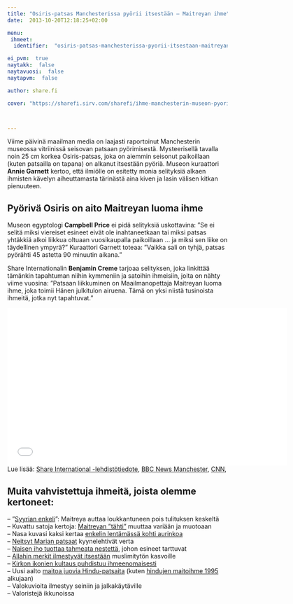 ```yaml
---
title: "Osiris-patsas Manchesterissa pyörii itsestään – Maitreyan ihme"
date:  2013-10-20T12:18:25+02:00

menu:
 ihmeet:
  identifier:  "osiris-patsas-manchesterissa-pyorii-itsestaan-maitreyan-ihme"

ei_pvm:  true
naytakk:  false
naytavuosi:  false
naytapvm:  false

author: share.fi

cover: "https://sharefi.sirv.com/sharefi/ihme-manchesterin-museon-pyoriva-patsas.jpg"



---
```

<p class="alustus">Viime päivinä maailman media on laajasti raportoinut Manchesterin museossa vitriinissä seisovan patsaan pyörimisestä. Mysteerisellä tavalla noin 25 cm korkea Osiris-patsas, joka on aiemmin seisonut paikoillaan (kuten patsailla on tapana) on alkanut itsestään pyöriä. Museon kuraattori <strong>Annie Garnett</strong> kertoo, että ilmiölle on esitetty monia selityksiä alkaen ihmisten kävelyn aiheuttamasta tärinästä aina kiven ja lasin välisen kitkan pienuuteen.</p>


<h2>Pyörivä Osiris on aito Maitreyan luoma ihme</h2>
<p>Museon egyptologi <strong>Campbell Price</strong> ei pidä selityksiä uskottavina: ”Se ei selitä miksi viereiset esineet eivät ole inahtaneetkaan tai miksi patsas yhtäkkiä alkoi liikkua oltuaan vuosikaupalla paikoillaan … ja miksi sen liike on täydellinen ympyrä?” Kuraattori Garnett toteaa: ”Vaikka sali on tyhjä, patsas pyörähti 45 astetta 90 minuutin aikana.”</p>
<p>Share Internationalin <strong>Benjamin Creme</strong> tarjoaa selityksen, joka linkittää tämänkin tapahtuman niihin kymmeniin ja satoihin ihmeisiin, joita on nähty viime vuosina: ”Patsaan liikkuminen on Maailmanopettaja Maitreyan luoma ihme, joka toimii Hänen julkitulon airuena. Tämä on yksi niistä tusinoista ihmeitä, jotka nyt tapahtuvat.”</p>
<p><iframe src="//www.youtube.com/embed/AbXEHu27qUI?rel=0" allowfullscreen="" width="640" height="360" frameborder="0"></iframe><br>
Lue lisää: <a title="Share lehdistötiedote: Osiris-patsas pyörii itsestään, Maitreyan ihme" href="http://share-international.org/media/newsrelease96.pdf"  target="_blank" rel="nofollow noopener" class="external">Share International -lehdistötiedote</a>, <a title="Pyörivä Osiris-patsas museossa Manchesterissa" href="http://www.bbc.co.uk/news/uk-england-manchester-23030009"  target="_blank" rel="nofollow noopener" class="external">BBC News Manchester</a>, <a title="CNN raportoi Maitreyan ihmeestä, itsestään pyörivä Osiris-patsas" href="https://edition.cnn.com/2013/06/25/world/europe/uk-spinning-statue-mystery"  target="_blank" rel="nofollow noopener" class="external">CNN</a>,</p>

<h2>Muita vahvistettuja ihmeitä, joista olemme kertoneet:</h2>
<p>– ”<a title="Maitreya pelastaa Syyriassa" href="/ihmeet-ja-merkit/maitreya-pelastaa-syyriassa">Syyrian enkeli</a>”: Maitreya auttaa loukkantuneen pois tulituksen keskeltä<br>
– Kuvattu satoja kertoja: <a title="Valokuvagalleria, Maitreyan tähti" href="/ihmeet-ja-merkit/valokuvagalleria-maitreyan-tahti">Maitreyan ”tähti”</a> muuttaa variään ja muotoaan<br>
– Nasa kuvasi kaksi kertaa <a title="NASA kuvasi enkelin lentävän auringon lähellä" href="/ihmeet-ja-merkit/nasa-kuvasi-enkelin-lentavan-auringon-lahella">enkelin lentämässä kohti aurinkoa</a><br>
– <a title="Ihmeet ja merkit" href="/ihmeet-ja-merkit/lisatietoa/ihmeet-ja-merkit">Neitsyt Marian patsaat</a> kyynelehtivät verta<br>
– <a title="Maitreyan ihme, jossa ihoon ilmestyy tahmeata voidetta" href="/ihmeet-ja-merkit/mestarin-sanoin-62013-minne-tasta#ihme">Naisen iho tuottaa tahmeata nestettä</a>, johon esineet tarttuvat<br>
– <a title="Ihmeet ja merkit" href="/ihmeet-ja-merkit/lisatietoa/ihmeet-ja-merkit">Allahin merkit ilmestyvät itsestään</a> muslimitytön kasvoille<br>
– <a title="Makedonialaisten ikonien pääsiäisihme on ensimmäinen merkki uudesta sarjasta ihmeitä" href="/ihmeet-ja-merkit/makedonialaisten-ikonien-paasiaisihme-on-ensimmainen-merkki-uudesta-sarjasta-ihmeita">Kirkon ikonien kultaus puhdistuu ihmeenomaisesti</a><br>
– Uusi aalto <a title="Maitreyan luoma ihme: Hindu-patsaat ”juovat” taas maitoa ja vettä" href="/ihmeet-ja-merkit/maitreyan-luoma-ihme-hindu-patsaat-juovat-taas-maitoa-ja-vetta">maitoa juovia Hindu-patsaita</a> (kuten <a title="Hindujen maitoihme oli globaali näytös, joka vakuutti skeptikotkin" href="/ihmeet-ja-merkit/hindujen-maitoihme-oli-globaali-naytos-joka-vakuutti-skeptikotkin">hindujen maitoihme 1995</a> alkujaan)<br>
– Valokuvioita ilmestyy seiniin ja jalkakäytäville<br>
– Valoristejä ikkunoissa</p>